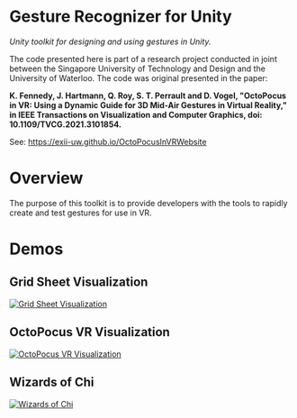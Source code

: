 # Gesture Recognizer for Unity
_Unity toolkit for designing and using gestures in Unity._

The code presented here is part of a research project conducted in joint between the Singapore University of Technology and Design and the
University of Waterloo. The code was original presented in the paper: 

**K. Fennedy, J. Hartmann, Q. Roy, S. T. Perrault and D. Vogel, "OctoPocus in VR: Using a Dynamic Guide for 3D Mid-Air Gestures in Virtual Reality," in IEEE Transactions on Visualization and Computer Graphics, doi: 10.1109/TVCG.2021.3101854.**


See: https://exii-uw.github.io/OctoPocusInVRWebsite

# Overview

The purpose of this toolkit is to provide developers with the tools to rapidly create and test gestures for use in VR.

# Demos

## Grid Sheet Visualization
[![Grid Sheet Visualization](https://img.youtube.com/vi/uBN3qhtpo-c/0.jpg)](https://www.youtube.com/watch?v=uBN3qhtpo-c)

## OctoPocus VR Visualization
[![OctoPocus VR Visualization](https://img.youtube.com/vi/mPFtLE_vZuA/0.jpg)](https://www.youtube.com/watch?v=mPFtLE_vZuA)

## Wizards of Chi 
[![Wizards of Chi](https://img.youtube.com/vi/W9CGZHIGjoo/0.jpg)](https://www.youtube.com/watch?v=W9CGZHIGjoo)

